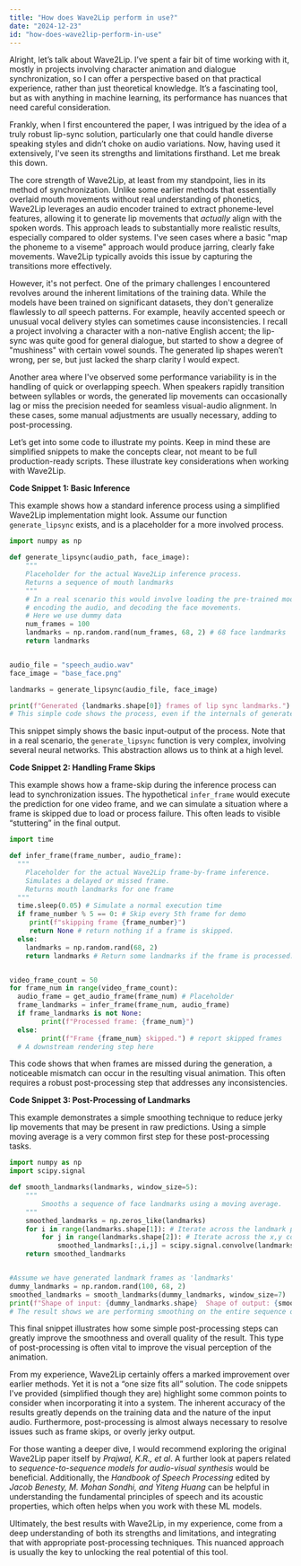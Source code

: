 ```yaml
---
title: "How does Wave2Lip perform in use?"
date: "2024-12-23"
id: "how-does-wave2lip-perform-in-use"
---
```


Alright, let’s talk about Wave2Lip. I’ve spent a fair bit of time working with it, mostly in projects involving character animation and dialogue synchronization, so I can offer a perspective based on that practical experience, rather than just theoretical knowledge. It’s a fascinating tool, but as with anything in machine learning, its performance has nuances that need careful consideration.

Frankly, when I first encountered the paper, I was intrigued by the idea of a truly robust lip-sync solution, particularly one that could handle diverse speaking styles and didn’t choke on audio variations. Now, having used it extensively, I've seen its strengths and limitations firsthand. Let me break this down.

The core strength of Wave2Lip, at least from my standpoint, lies in its method of synchronization. Unlike some earlier methods that essentially overlaid mouth movements without real understanding of phonetics, Wave2Lip leverages an audio encoder trained to extract phoneme-level features, allowing it to generate lip movements that *actually* align with the spoken words. This approach leads to substantially more realistic results, especially compared to older systems. I've seen cases where a basic "map the phoneme to a viseme" approach would produce jarring, clearly fake movements. Wave2Lip typically avoids this issue by capturing the transitions more effectively.

However, it's not perfect. One of the primary challenges I encountered revolves around the inherent limitations of the training data. While the models have been trained on significant datasets, they don't generalize flawlessly to *all* speech patterns. For example, heavily accented speech or unusual vocal delivery styles can sometimes cause inconsistencies. I recall a project involving a character with a non-native English accent; the lip-sync was quite good for general dialogue, but started to show a degree of "mushiness" with certain vowel sounds. The generated lip shapes weren’t wrong, per se, but just lacked the sharp clarity I would expect.

Another area where I've observed some performance variability is in the handling of quick or overlapping speech. When speakers rapidly transition between syllables or words, the generated lip movements can occasionally lag or miss the precision needed for seamless visual-audio alignment. In these cases, some manual adjustments are usually necessary, adding to post-processing.

Let’s get into some code to illustrate my points. Keep in mind these are simplified snippets to make the concepts clear, not meant to be full production-ready scripts. These illustrate key considerations when working with Wave2Lip.

**Code Snippet 1: Basic Inference**

This example shows how a standard inference process using a simplified Wave2Lip implementation might look. Assume our function `generate_lipsync` exists, and is a placeholder for a more involved process.

```python
import numpy as np

def generate_lipsync(audio_path, face_image):
    """
    Placeholder for the actual Wave2Lip inference process.
    Returns a sequence of mouth landmarks
    """
    # In a real scenario this would involve loading the pre-trained model,
    # encoding the audio, and decoding the face movements.
    # Here we use dummy data
    num_frames = 100
    landmarks = np.random.rand(num_frames, 68, 2) # 68 face landmarks
    return landmarks


audio_file = "speech_audio.wav"
face_image = "base_face.png"

landmarks = generate_lipsync(audio_file, face_image)

print(f"Generated {landmarks.shape[0]} frames of lip sync landmarks.")
# This simple code shows the process, even if the internals of generate_lipsync are abstracted for this demonstration.
```

This snippet simply shows the basic input-output of the process. Note that in a real scenario, the `generate_lipsync` function is very complex, involving several neural networks. This abstraction allows us to think at a high level.

**Code Snippet 2: Handling Frame Skips**

This example shows how a frame-skip during the inference process can lead to synchronization issues. The hypothetical `infer_frame` would execute the prediction for one video frame, and we can simulate a situation where a frame is skipped due to load or process failure. This often leads to visible “stuttering” in the final output.

```python
import time

def infer_frame(frame_number, audio_frame):
  """
    Placeholder for the actual Wave2Lip frame-by-frame inference.
    Simulates a delayed or missed frame.
    Returns mouth landmarks for one frame
  """
  time.sleep(0.05) # Simulate a normal execution time
  if frame_number % 5 == 0: # Skip every 5th frame for demo
     print(f"skipping frame {frame_number}")
     return None # return nothing if a frame is skipped.
  else:
    landmarks = np.random.rand(68, 2)
    return landmarks # Return some landmarks if the frame is processed.


video_frame_count = 50
for frame_num in range(video_frame_count):
  audio_frame = get_audio_frame(frame_num) # Placeholder
  frame_landmarks = infer_frame(frame_num, audio_frame)
  if frame_landmarks is not None:
        print(f"Processed frame: {frame_num}")
  else:
        print(f"Frame {frame_num} skipped.") # report skipped frames
  # A downstream rendering step here
```

This code shows that when frames are missed during the generation, a noticeable mismatch can occur in the resulting visual animation. This often requires a robust post-processing step that addresses any inconsistencies.

**Code Snippet 3: Post-Processing of Landmarks**

This example demonstrates a simple smoothing technique to reduce jerky lip movements that may be present in raw predictions. Using a simple moving average is a very common first step for these post-processing tasks.

```python
import numpy as np
import scipy.signal

def smooth_landmarks(landmarks, window_size=5):
    """
        Smooths a sequence of face landmarks using a moving average.
    """
    smoothed_landmarks = np.zeros_like(landmarks)
    for i in range(landmarks.shape[1]): # Iterate across the landmark points
        for j in range(landmarks.shape[2]): # Iterate across the x,y coordinates for that point
            smoothed_landmarks[:,i,j] = scipy.signal.convolve(landmarks[:,i,j], np.ones(window_size)/window_size, mode='same')
    return smoothed_landmarks


#Assume we have generated landmark frames as 'landmarks'
dummy_landmarks = np.random.rand(100, 68, 2)
smoothed_landmarks = smooth_landmarks(dummy_landmarks, window_size=7)
print(f"Shape of input: {dummy_landmarks.shape}  Shape of output: {smoothed_landmarks.shape}")
# The result shows we are performing smoothing on the entire sequence of landmarks, and the output retains the input shape.
```

This final snippet illustrates how some simple post-processing steps can greatly improve the smoothness and overall quality of the result. This type of post-processing is often vital to improve the visual perception of the animation.

From my experience, Wave2Lip certainly offers a marked improvement over earlier methods. Yet it is not a “one size fits all” solution. The code snippets I've provided (simplified though they are) highlight some common points to consider when incorporating it into a system. The inherent accuracy of the results greatly depends on the training data and the nature of the input audio. Furthermore, post-processing is almost always necessary to resolve issues such as frame skips, or overly jerky output.

For those wanting a deeper dive, I would recommend exploring the original Wave2Lip paper itself by *Prajwal, K.R., et al*. A further look at papers related to *sequence-to-sequence models for audio-visual synthesis* would be beneficial. Additionally, the *Handbook of Speech Processing* edited by *Jacob Benesty, M. Mohan Sondhi, and Yiteng Huang* can be helpful in understanding the fundamental principles of speech and its acoustic properties, which often helps when you work with these ML models.

Ultimately, the best results with Wave2Lip, in my experience, come from a deep understanding of both its strengths and limitations, and integrating that with appropriate post-processing techniques. This nuanced approach is usually the key to unlocking the real potential of this tool.

